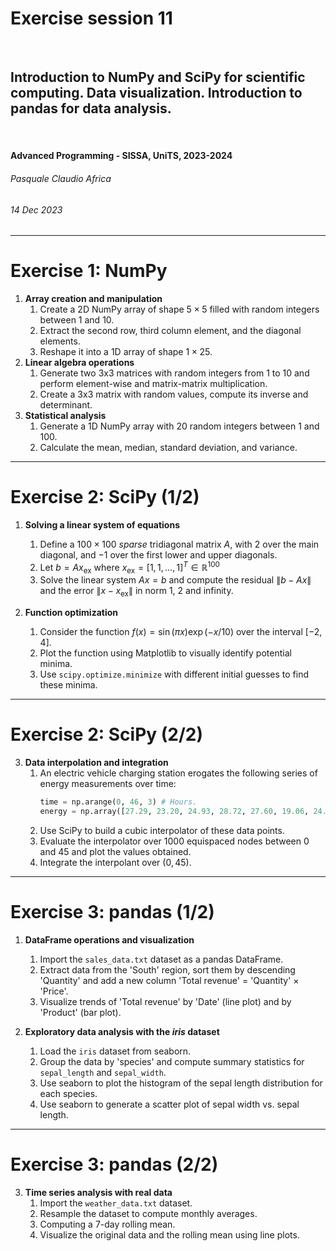 <!--
title: Exercise session 11
paginate: true

_class: titlepage
-->

# Exercise session 11
<br>

## Introduction to NumPy and SciPy for scientific computing. Data visualization. Introduction to pandas for data analysis.
<br>

#### Advanced Programming - SISSA, UniTS, 2023-2024

###### Pasquale Claudio Africa

###### 14 Dec 2023

---

# Exercise 1: NumPy

1. **Array creation and manipulation**
   1. Create a 2D NumPy array of shape $5 \times 5$ filled with random integers between 1 and 10.
   2. Extract the second row, third column element, and the diagonal elements.
   3. Reshape it into a 1D array of shape $1 \times 25$.
2. **Linear algebra operations**
   1. Generate two 3x3 matrices with random integers from 1 to 10 and perform element-wise and matrix-matrix multiplication.
   2. Create a 3x3 matrix with random values, compute its inverse and determinant.
3. **Statistical analysis**
   1. Generate a 1D NumPy array with 20 random integers between 1 and 100.
   2. Calculate the mean, median, standard deviation, and variance.

---

# Exercise 2: SciPy (1/2)

1. **Solving a linear system of equations**
   1. Define a $100 \times 100$ *sparse* tridiagonal matrix $A$, with $2$ over the main diagonal, and $-1$ over the first lower and upper diagonals.
   2. Let $b = Ax_\mathrm{ex}$ where $x_\mathrm{ex} = [1, 1, \dots, 1]^T \in \mathbb{R}^{100}$
   3. Solve the linear system $Ax = b$ and compute the residual $\|b - Ax\|$ and the error $\|x - x_\mathrm{ex}\|$ in norm 1, 2 and infinity.

2. **Function optimization**
   1. Consider the function $f(x) = \sin(\pi x) \exp(-x/10)$ over the interval $[-2, 4]$.
   2. Plot the function using Matplotlib to visually identify potential minima.
   3. Use `scipy.optimize.minimize` with different initial guesses to find these minima.

---

# Exercise 2: SciPy (2/2)

3. **Data interpolation and integration**
   1. An electric vehicle charging station erogates the following series of energy measurements over time:
      ```python
      time = np.arange(0, 46, 3) # Hours.
      energy = np.array([27.29, 23.20, 24.93, 28.72, 27.60, 19.06, 24.85, 21.54, 21.69, 23.23, 22.43, 26.36, 24.28, 22.36, 23.33, 23.00]) # kW.
      ```
   2. Use SciPy to build a cubic interpolator of these data points.
   3. Evaluate the interpolator over 1000 equispaced nodes between 0 and 45 and plot the values obtained.
   3. Integrate the interpolant over $(0, 45)$.

---

# Exercise 3: pandas (1/2)

1. **DataFrame operations and visualization**
   1. Import the `sales_data.txt` dataset as a pandas DataFrame.
   2. Extract data from the 'South' region, sort them by descending 'Quantity' and add a new column 'Total revenue' $=$ 'Quantity' $\times$ 'Price'.
   3. Visualize trends of 'Total revenue' by 'Date' (line plot) and by 'Product' (bar plot).

2. **Exploratory data analysis with the *iris* dataset**
   1. Load the `iris` dataset from seaborn.
   2. Group the data by 'species' and compute summary statistics for `sepal_length` and `sepal_width`.
   3. Use seaborn to plot the histogram of the sepal length distribution for each species.
   4. Use seaborn to generate a scatter plot of sepal width vs. sepal length.

---

# Exercise 3: pandas (2/2)

3. **Time series analysis with real data**
   1. Import the `weather_data.txt` dataset.
   2. Resample the dataset to compute monthly averages.
   3. Computing a 7-day rolling mean.
   3. Visualize the original data and the rolling mean using line plots.
